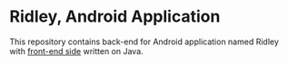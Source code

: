 # Ridley, Android Application
This repository contains back-end for Android application named Ridley with [front-end side](https://github.com/Daria-Sophina/PuzzlesEveryday/) written on Java.
